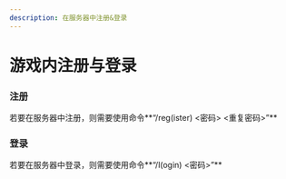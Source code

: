 ```yaml
---
description: 在服务器中注册&登录
---
```


# 游戏内注册与登录

### 注册

若要在服务器中注册，则需要使用命令**“/reg(ister) <密码> <重复密码>”**

### 登录

若要在服务器中登录，则需要使用命令**“/l(ogin) <密码>”**
